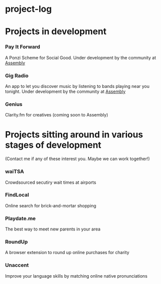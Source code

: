 project-log
===========

# Projects in development

### Pay It Forward

A Ponzi Scheme for Social Good. 
Under development by the community at [Assembly](http://assembly.com/pay-it-forward)

### Gig Radio

An app to let you discover music by listening to bands playing near you tonight.
Under development by the community at [Assembly](http://assembly.com/gig-radio)

### Genius

Clarity.fm for creatives (coming soon to Assembly)


# Projects sitting around in various stages of development
(Contact me if any of these interest you. Maybe we can work together!)

### waiTSA

Crowdsourced secutiry wait times at airports

### FindLocal

Online search for brick-and-mortar shopping

### Playdate.me

The best way to meet new parents in your area

### RoundUp

A browser extension to round up online purchases for charity

### Unaccent

Improve your language skills by matching online native pronunciations
